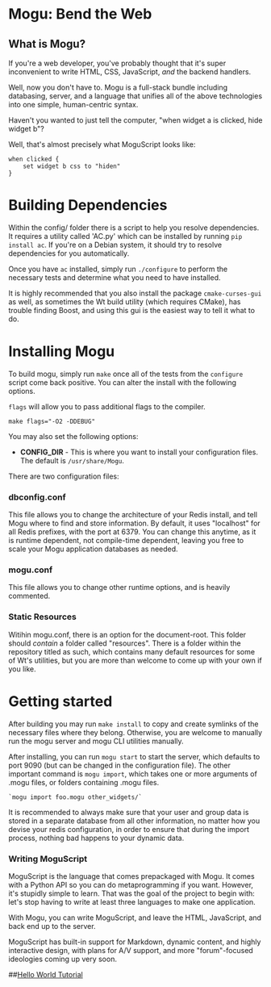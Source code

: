# Mogu: Bend the Web #

## What is Mogu? #
If you're a web developer, you've probably thought that it's super 
inconvenient to write HTML, CSS, JavaScript, *and* the backend handlers.

Well, now you don't have to. Mogu is a full-stack bundle including databasing,
server, and a language that unifies all of the above technologies into one
simple, human-centric syntax.

Haven't you wanted to just tell the computer,
 "when widget a is clicked, hide widget b"?

Well, that's almost precisely what MoguScript looks like:

    when clicked {
        set widget b css to "hiden"
    }



# Building Dependencies 

Within the config/ folder there is a script to help you resolve dependencies.
It requires a utility called 'AC.py' which can be installed by running
`pip install ac`. If you're on a Debian system, it should try to resolve
dependencies for you automatically. 

Once you have `ac` installed, simply run `./configure` to perform the necessary
tests and determine what you need to have installed.

It is highly recommended that you also install the package `cmake-curses-gui`
as well, as sometimes the Wt build utility (which requires CMake), has 
trouble finding Boost, and using this gui is the easiest way to tell it what
to do.

# Installing Mogu

To build mogu, simply run `make` once all of the tests from the `configure`
script come back positive. You can alter the install with the following options.

`flags` will allow you to pass additional flags to the compiler.
    
    make flags="-O2 -DDEBUG"

You may also set the following options:

+ **CONFIG_DIR** - This is where you want to install your configuration files.
  The default is `/usr/share/Mogu`. 

There are two configuration files:

### dbconfig.conf

This file allows you to change the architecture of your Redis install, and tell
Mogu where to find and store information. By default, it uses "localhost" for
all Redis prefixes, with the port at 6379. You can change this anytime, as it is
runtime dependent, not compile-time dependent, leaving you free to scale your
Mogu application databases as needed.

### mogu.conf

This file allows you to change other runtime options, and is heavily commented.

### Static Resources

Witihin mogu.conf, there is an option for the document-root. This folder should
*contain* a folder called "resources". There is a folder within the repository
titled as such, which contains many default resources for some of Wt's 
utilities, but you are more than welcome to come up with your own if you like.


# Getting started

After building you may run `make install` to copy and create symlinks of the
necessary files where they belong. Otherwise, you are welcome to manually
run the mogu server and mogu CLI utilities manually.

After installing, you can run `mogu start` to start the server, which defaults
to port 9090 (but can be changed in the configuration file). The other important
command is `mogu import`, which takes one or more arguments of .mogu files, or 
folders containing .mogu files. 

    `mogu import foo.mogu other_widgets/`

It is recommended to always make sure that your user and group data is stored
in a separate database from all other information, no matter how you devise
your redis configuration, in order to ensure that during the import process, 
nothing bad happens to your dynamic data.

### Writing MoguScript

MoguScript is the language that comes prepackaged with Mogu. It comes with a
Python API so you can do metaprogramming if you want. However, it's stupidly
simple to learn. That was the goal of the project to begin with: let's stop 
having to write at least three languages to make one application.

With Mogu, you can write MoguScript, and leave the HTML, JavaScript, and back
end up to the server.

MoguScript has built-in support for Markdown, dynamic content, and highly
interactive design, with plans for A/V support, and more "forum"-focused 
ideologies coming up very soon.

##[Hello World Tutorial](https://github.com/tomthorogood/Mogu/wiki/tutorial)
